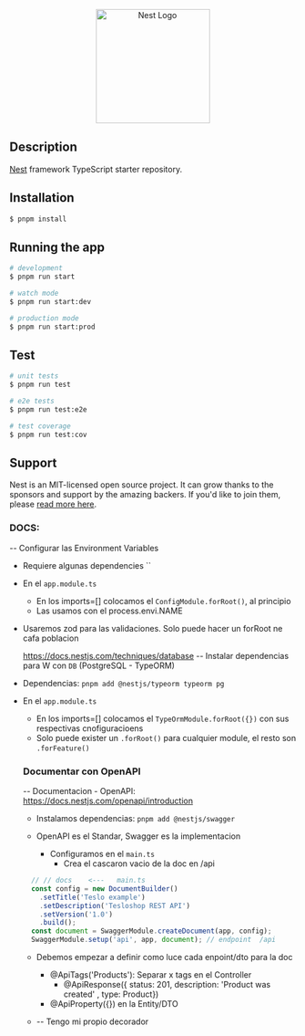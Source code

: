 <p align="center">
  <a href="http://nestjs.com/" target="blank"><img src="https://nestjs.com/img/logo-small.svg" width="200" alt="Nest Logo" /></a>
</p>

## Description

[Nest](https://github.com/nestjs/nest) framework TypeScript starter repository.

## Installation

```bash
$ pnpm install
```

## Running the app

```bash
# development
$ pnpm run start

# watch mode
$ pnpm run start:dev

# production mode
$ pnpm run start:prod
```

## Test

```bash
# unit tests
$ pnpm run test

# e2e tests
$ pnpm run test:e2e

# test coverage
$ pnpm run test:cov
```

## Support

Nest is an MIT-licensed open source project. It can grow thanks to the sponsors and support by the amazing backers. If you'd like to join them, please [read more here](https://docs.nestjs.com/support).




### DOCS:
-- Configurar las Environment Variables
  - Requiere algunas dependencies   ``
  - En el `app.module.ts`
    - En los   imports=[] colocamos el  `ConfigModule.forRoot()`, al principio
    - Las usamos con el  process.envi.NAME
  - Usaremos zod para las validaciones. Solo puede hacer un forRoot ne cafa poblacion



      https://docs.nestjs.com/techniques/database
-- Instalar dependencias para W con `DB` (PostgreSQL - TypeORM)
- Dependencias:   `pnpm add @nestjs/typeorm typeorm pg`
- En el `app.module.ts`
  - En los  imports=[]  colocamos el   `TypeOrmModule.forRoot({})`  con sus respectivas cnofiguracioens
  - Solo puede exister un  `.forRoot()`   para cualquier module, el resto son   `.forFeature()`






  <!-- /* ================================================================ -->
  ### Documentar con OpenAPI
  -- Documentacion - OpenAPI: https://docs.nestjs.com/openapi/introduction
    - Instalamos dependencias:    `pnpm add @nestjs/swagger`

    - OpenAPI es el Standar, Swagger es la implementacion
      - Configuramos en el      `main.ts`
        - Crea el cascaron vacio de la doc en  /api
  ```js
    // // docs    <---   main.ts
    const config = new DocumentBuilder()
      .setTitle('Teslo example')
      .setDescription('Tesloshop REST API')
      .setVersion('1.0')
      .build();
    const document = SwaggerModule.createDocument(app, config);
    SwaggerModule.setup('api', app, document); // endpoint  /api
  ```

    - Debemos empezar a definir como luce cada enpoint/dto para la doc
      - @ApiTags('Products'): Separar x tags  en el Controller
        -  @ApiResponse({ status: 201, description: 'Product was created' , type: Product})
      - @ApiProperty({})  en la Entity/DTO

    - -- Tengo mi propio decorador





